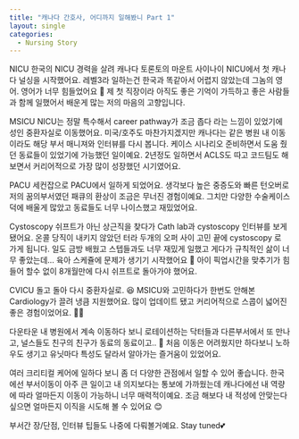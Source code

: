 ```yaml
---
title: "캐나다 간호사, 어디까지 일해봤니 Part 1"
layout: single
categories:
  - Nursing Story
---
```

NICU
한국의 NICU 경력을 살려 캐나다 토론토의 마운트 사이나이 NICU에서 첫 캐나다 널싱을 시작했어요.
레벨3라 일하는건 한국과 똑같아서 어렵지 않았는데 그놈의 영어. 영어가 너무 힘들었어요 🥲
제 첫 직장이라 아직도 좋은 기억이 가득하고 좋은 사람들과 함께 일했어서 배운게 많는 저의 마음의 고향입니다.

MSICU
NICU는 정말 특수해서 career pathway가 조금 좁다 라는 느낌이 있었기에 성인 중환자실로 이동했어요.
미국/호주도 마찬가지겠지만 캐나다는 같은 병원 내 이동이라도 해당 부서 매니져와 인터뷰를 다시 봅니다.
케이스 시나리오 준비하면서 도움 줬던 동료들이 있었기에 가능했던 일이예요. 2년정도 일하면서 ACLS도 따고 코드팀도 해보면서 커리어적으로 가장 많이 성장했던 시기였어요.

PACU
세컨잡으로 PACU에서 일하게 되었어요. 생각보다 높은 중증도와 빠른 턴오버로 저의 꿈의부서였던 패큐의 환상이 조금은 무너진 경험이예요. 그치만 다양한 수술케이스 덕에 배울게 많았고 동료들도 너무 나이스했고 재밌었어요.

Cystoscopy
쉬프트가 아닌 상근직을 찾다가 Cath lab과 cystoscopy 인터뷰를 보게 됐어요. 온콜 당직이 내키지 않았던 터라 두개의 오퍼 사이 고민 끝에 cystoscopy 로 가게 됩니다.
일도 금방 배웠고 스텝들과도 너무 재밌게 일했고 게다가 규칙적인 삶이 너무 좋았는데…
육아 스케쥴에 문제가 생기기 시작했어요 🥹
아이 픽업시간을 맞추기가 힘들어 할수 없이 8개월만에 다시 쉬프트로 돌아가야 했어요.

CVICU
돌고 돌아 다시 중환자실로. 😆
MSICU와 고민하다가 한번도 안해본 Cardiology가 끌려 냉큼 지원했어요. 많이 업데이트 됐고 커리어적으로 스콥이 넓어진 좋은 경험이었어요. 👍🏻

다운타운 내 병원에서 계속 이동하다 보니 로테이션하는 닥터들과 다른부서에서 또 만나고, 널스들도 친구의 친구가 동료의 동료이고.. 🤣
처음 이동은 어려웠지만 하다보니 노하우도 생기고 유닛마다 특성도 달라서 알아가는 즐거움이 있었어요.

여러 크리티컬 케어에 일하다 보니 좀 더 다양한 관점에서 일할 수 있어 좋습니다. 한국에선 부서이동이 아주 큰 일이고 내 의지보다는 통보에 가까웠는데 캐나다에선 내 역량에 따라 얼마든지 이동이 가능하니 너무 매력적이예요. 조금 해보다 내 적성에 안맞는다 싶으면 얼마든지 이직을 시도해 볼 수 있어요 😊

부서간 장/단점, 인터뷰 팁들도 나중에 다뤄볼거예요. Stay tuned💕